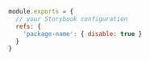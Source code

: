 ```js filename=".storybook/main.js" renderer="common" language="js"
module.exports = {
  // your Storybook configuration
  refs: {
    'package-name': { disable: true }
  }
}
```
